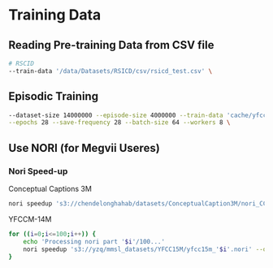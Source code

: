 # Training Data

## Reading Pre-training Data from CSV file

```bash
# RSCID
--train-data '/data/Datasets/RSICD/csv/rsicd_test.csv' \
```


## Episodic Training

```bash
--dataset-size 14000000 --episode-size 4000000 --train-data 'cache/yfcc_nori.csv' --nori-dataset\
--epochs 28 --save-frequency 28 --batch-size 64 --workers 8 \
```


## Use NORI (for Megvii Useres)

### Nori Speed-up

Conceptual Captions 3M

```bash
nori speedup 's3://chendelonghahab/datasets/ConceptualCaption3M/nori_CC270w.csv' --on --replica=2
```

YFCCM-14M
```zsh
for ((i=0;i<=100;i++)) {
    echo 'Processing nori part '$i'/100...'
    nori speedup 's3://yzq/mmsl_datasets/YFCC15M/yfcc15m_'$i'.nori' --on --replica=2
}
```
